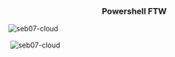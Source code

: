 <h3 align="center">Powershell FTW</h3>

<p align="left"> <img src="https://komarev.com/ghpvc/?username=seb07-cloud&label=Profile%20views&color=0e75b6&style=flat" alt="seb07-cloud" /> </p>

<p>&nbsp;<img align="center" src="https://github-readme-stats.vercel.app/api?username=seb07-cloud&show_icons=true&locale=en" alt="seb07-cloud" /></p>
